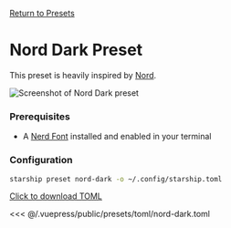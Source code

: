 
[Return to Presets](./README.md#nord-dark)

# Nord Dark Preset

This preset is heavily inspired by [Nord](https://www.nordtheme.com/).

![Screenshot of Nord Dark preset](/presets/img/nord-dark.png)

### Prerequisites

- A [Nerd Font](https://www.nerdfonts.com/) installed and enabled in your terminal

### Configuration

```sh
starship preset nord-dark -o ~/.config/starship.toml
```

[Click to download TOML](/presets/toml/nord-dark.toml)

<<< @/.vuepress/public/presets/toml/nord-dark.toml